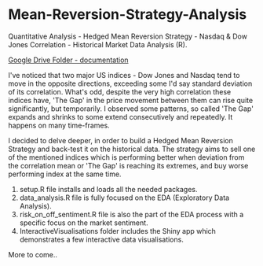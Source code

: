 # Mean-Reversion-Strategy-Analysis
Quantitative Analysis - Hedged Mean Reversion Strategy - Nasdaq &amp; Dow Jones Correlation - Historical Market Data Analysis (R).

[Google Drive Folder - documentation](https://docs.google.com/document/d/1PMq9pLrCYTFcRk1K3rm4ybAci_2FbkO_/edit?usp=sharing&ouid=110043109137149831311&rtpof=true&sd=true)

I've noticed that two major US indices - Dow Jones and Nasdaq tend to move in the opposite directions, exceeding some I'd say standard deviation of its correlation.
What's odd, despite the very high correlation these indices have, 'The Gap' in the price movement between them can rise quite significantly, but temporarily.
I observed some patterns, so called 'The Gap' expands and shrinks to some extend consecutively and repeatedly. It happens on many time-frames.

I decided to delve deeper, in order to build a Hedged Mean Reversion Strategy and back-test it on the historical data. The strategy aims to sell one of the mentioned indices which is performing better when deviation from the correlation mean or 'The Gap' is reaching its extremes, and buy worse performing index at the same time.


1. setup.R file installs and loads all the needed packages.
2. data_analysis.R file is fully focused on the EDA (Exploratory Data Analysis).
3. risk_on_off_sentiment.R file is also the part of the EDA process with a specific focus on the market sentiment.
4. InteractiveVisualisations folder includes the Shiny app which demonstrates a few interactive data visualisations.

More to come..
